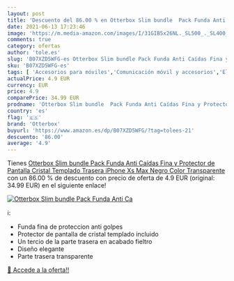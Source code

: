 ```yaml
---
layout: post
title: 'Descuento del 86.00 % en Otterbox Slim bundle  Pack Funda Anti Ca'
date: 2021-06-13 17:23:46
image: 'https://m.media-amazon.com/images/I/31GIB5x26NL._SL500_._SL400_.jpg'
comments: true
category: ofertas
author: 'tole.es'
slug: 'B07XZD5WFG-es Otterbox Slim bundle Pack Funda Anti Caídas Fina y...'
sku: 'B07XZD5WFG-es'
tags: [ 'Accesorios para móviles','Comunicación móvil y accesorios','Electrónica','Fundas y carcasas para teléfonos móviles','iphone','otterbox', ]
actualPrice: 4.9 EUR
currency: EUR
price: 4.9
comparePrice: 34.99 EUR
prodname: 'Otterbox Slim bundle  Pack Funda Anti Caídas Fina y Protector de Pantalla Cristal Templado  Trasera iPhone Xs Max Negro  Color Transparente'
country: 'es'
flag: '🇪🇸'
brand: 'Otterbox'
buyurl: 'https://www.amazon.es/dp/B07XZD5WFG/?tag=tolees-21'
descuento: '86.00'
average: '4.9'
---
```


Tienes [Otterbox Slim bundle  Pack Funda Anti Caídas Fina y Protector de Pantalla Cristal Templado  Trasera iPhone Xs Max Negro  Color Transparente](https://www.amazon.es/dp/B07XZD5WFG/?tag=tolees-21) con un 86.00 % de descuento con precio de oferta de 4.9 EUR (original: 34.99 EUR) en el siguiente enlace!

[![Otterbox Slim bundle  Pack Funda Anti Ca](https://m.media-amazon.com/images/I/31GIB5x26NL._SL500_._SL400_.jpg)](https://www.amazon.es/dp/B07XZD5WFG/?tag=tolees-21)

ℹ️:

- Funda fina de proteccion anti golpes
- Protector de pantalla de cristal templado incluido
- Un tercio de la parte trasera en acabado fieltro
- Diseño elegante
- Parte trasera transparente

[🛒 Accede a la oferta!!](https://www.amazon.es/dp/B07XZD5WFG/?tag=tolees-21)
